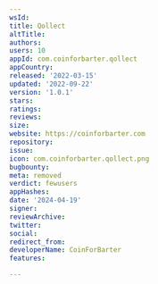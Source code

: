 ```yaml
---
wsId: 
title: Qollect
altTitle: 
authors: 
users: 10
appId: com.coinforbarter.qollect
appCountry: 
released: '2022-03-15'
updated: '2022-09-22'
version: '1.0.1'
stars: 
ratings: 
reviews: 
size: 
website: https://coinforbarter.com
repository: 
issue: 
icon: com.coinforbarter.qollect.png
bugbounty: 
meta: removed
verdict: fewusers
appHashes: 
date: '2024-04-19'
signer: 
reviewArchive: 
twitter: 
social: 
redirect_from: 
developerName: CoinForBarter
features: 

---
```



